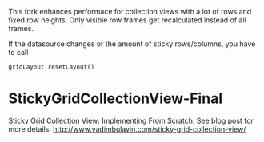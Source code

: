 This fork enhances performace for collection views with a lot of rows and fixed row heights.
Only visible row frames get recalculated instead of all frames.

If the datasource changes or the amount of sticky rows/columns, you have to call
```
gridLayout.resetLayout()
```

# StickyGridCollectionView-Final
Sticky Grid Collection View: Implementing From Scratch. See blog post for more details: http://www.vadimbulavin.com/sticky-grid-collection-view/

